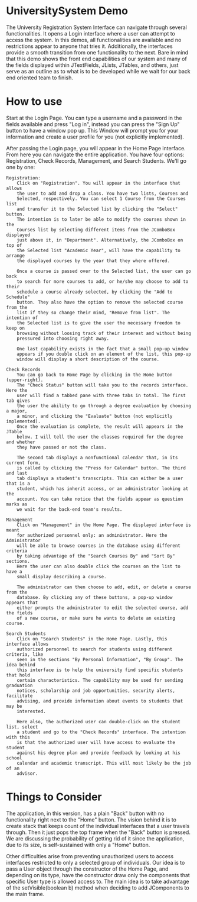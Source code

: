 # UniversitySystem Demo

The University Registration System Interface can navigate through several functionalities.
It opens a Login interface where a user can attempt to access the system. In this demos, 
all functionalities are available and no restrictions appear to anyone that tries it.
Additionally, the interfaces provide a smooth transition from one functionality to the
next. Bare in mind that this demo shows the front end capabilities of our system and many
of the fields displayed within JTextFields, JLists, JTables, and others, just serve as an 
outline as to what is to be developed while we wait for our back end oriented team to finish.

# How to use

Start at the Login Page. You can type a username and a password in the fields available and
press "Log in", instead you can press the "Sign Up" button to have a window pop up. This 
Window will prompt you for your information and create a user profile for you (not explicitly
implemented).

After passing the Login page, you will appear in the Home Page interface. From here you can
navigate the entire application. You have four options: Registration, Check Records, Management,
and Search Students. We'll go one by one:

	Registration:
		Click on "Registration". You will appear in the interface that allows 
		the user to add and drop a class. You have two lists, Courses and 
		Selected, respectively. You can select 1 Course from the Courses list 
		and transfer it to the Selected list by clicking the "Select" button.
		The intention is to later be able to modify the courses shown in the
		Courses list by selecting different items from the JComboBox displayed
		just above it, in "Department". Alternatively, the JComboBox on top of 
		the Selected list "Academic Year", will have the capability to arrange 
		the displayed courses by the year that they where offered. 
		
		Once a course is passed over to the Selected list, the user can go back
		to search for more courses to add, or he/she may choose to add to their
		schedule a course already selected, by clicking the "Add to Schedule"
		button. They also have the option to remove the selected course from the
		list if they so change their mind, "Remove from list". The intention of
		the Selected list is to give the user the necessary freedom to keep on
		browsing without loosing track of their interest and without being
		pressured into choosing right away. 
		
		One last capability exists in the fact that a small pop-up window
		appears if you double click on an element of the list, this pop-up 
		window will display a short description of the course. 
		
	Check Records
		You can go back to Home Page by clicking in the Home button (upper-right).
		The "Check Status" button will take you to the records interface. Here the
		user will find a tabbed pane with three tabs in total. The first tab gives
		the user the ability to go through a degree evaluation by choosing a major,
		a minor, and clicking the "Evaluate" button (not explicitly implemented).
		Once the evaluation is complete, the result will appears in the JTable 
		below. I will tell the user the classes required for the degree and whether
		they have passed or not the class.
		
		The second tab displays a nonfunctional calendar that, in its current form,
		is called by clicking the "Press for Calendar" button. The third and last
		tab displays a student's transcripts. This can either be a user that is a
		student, which has inherit access, or an administrator looking at the 
		account. You can take notice that the fields appear as question marks as 
		we wait for the back-end team's results.  
		
	Management
		Click on "Management" in the Home Page. The displayed interface is meant
		for authorized personnel only: an administrator. Here the Administrator 
		will be able to browse courses in the database using different criteria
		by taking advantage of the "Search Courses By" and "Sort By" sections. 
		Here the user can also double click the courses on the list to have a 
		small display describing a course. 
		
		The administrator can then choose to add, edit, or delete a course from the
		database. By clicking any of these buttons, a pop-up window appears that
		either prompts the administrator to edit the selected course, add the fields
		of a new course, or make sure he wants to delete an existing course.
		
	Search Students
		Click on "Search Students" in the Home Page. Lastly, this interface allows
		authorized personnel to search for students using different criteria, like
		seen in the sections "By Personal Information", "By Group". The idea behind
		this interface is to help the university find specific students that hold
		certain characteristics. The capability may be used for sending graduation
		notices, scholarship and job opportunities, security alerts, facilitate 
		advising, and provide information about events to students that may be 
		interested. 
		
		Here also, the authorized user can double-click on the student list, select
		a student and go to the "Check Records" interface. The intention with this
		is that the authorized user will have access to evaluate the student 
		against his degree plan and provide feedback by looking at his school 
		calendar and academic transcript. This will most likely be the job of an 
		advisor.
		
# Things to Consider

The application, in this version, has a plain "Back" button with no functionality right next to the 
"Home" button. The vision behind it is to create stack that keeps count of the individual interfaces
that a user travels through. Then it just pops the top frame when the "Back" button is pressed. We
are discussing the probability of getting rid of it since the application, due to its size, is 
self-sustained with only a "Home" button.

Other difficulties arise from preventing unauthorized users to access interfaces restricted to only
a selected group of individuals. Our idea is to pass a User object through the constructor of the
Home Page, and depending on its type, have the constructor draw only the components that specific
User type is allowed access to. The main idea is to take advantage of the setVisible(boolean b)
method when deciding to add JComponents to the main frame. 

